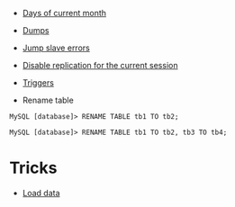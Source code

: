 <!-- TITLE: Mysql -->

* [Days of current month](/mysql/daysofmonth)

* [Dumps](/mysql/dumps)

* [Jump slave errors](mysql/jumpslaveerrors)

* [Disable replication for the current session](mysql/disablereplicationforsession)

* [Triggers](mysql/triggers)

* Rename table
```mysql
MySQL [database]> RENAME TABLE tb1 TO tb2;
```
```mysql
MySQL [database]> RENAME TABLE tb1 TO tb2, tb3 TO tb4;
```


# Tricks

* [Load data](mysql/loaddata)